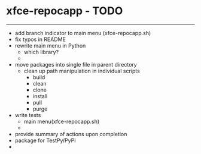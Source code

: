 # xfce-repocapp - TODO

----
 - add branch indicator to main menu (xfce-repocapp.sh)
 - fix typos in README
 - rewrite main menu in Python
   - which library?
   - 
 - move packages into single file in parent directory
   - clean up path manipulation in individual scripts
     - build
     - clean
     - clone
     - install
     - pull
     - purge
 - write tests
   - main menu(xfce-repocapp.sh)
   - 
 - provide summary of actions upon completion
 - package for TestPy/PyPi
 - 